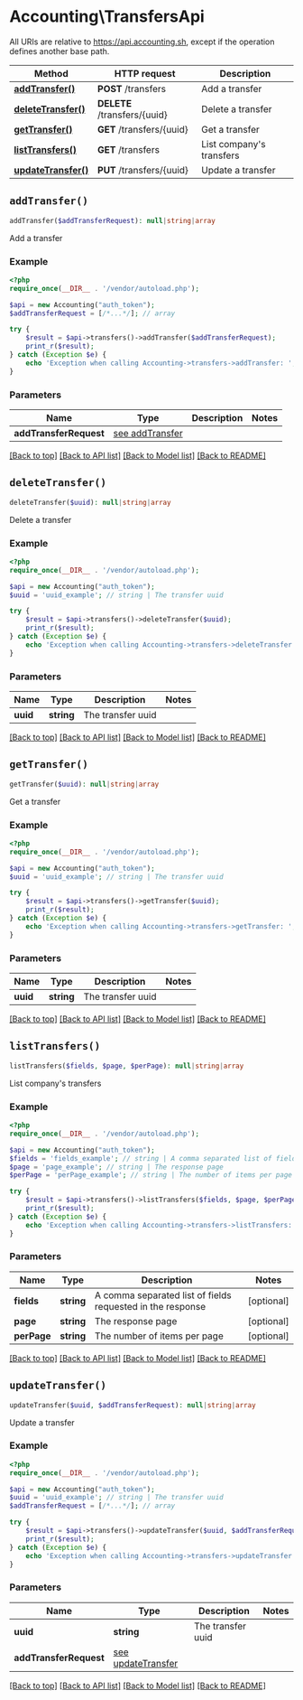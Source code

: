 # Accounting\TransfersApi

All URIs are relative to https://api.accounting.sh, except if the operation defines another base path.

| Method | HTTP request | Description |
| ------------- | ------------- | ------------- |
| [**addTransfer()**](TransfersApi.md#addTransfer) | **POST** /transfers | Add a transfer |
| [**deleteTransfer()**](TransfersApi.md#deleteTransfer) | **DELETE** /transfers/{uuid} | Delete a transfer |
| [**getTransfer()**](TransfersApi.md#getTransfer) | **GET** /transfers/{uuid} | Get a transfer |
| [**listTransfers()**](TransfersApi.md#listTransfers) | **GET** /transfers | List company&#39;s transfers |
| [**updateTransfer()**](TransfersApi.md#updateTransfer) | **PUT** /transfers/{uuid} | Update a transfer |


## `addTransfer()`

```php
addTransfer($addTransferRequest): null|string|array
```

Add a transfer

### Example

```php
<?php
require_once(__DIR__ . '/vendor/autoload.php');

$api = new Accounting("auth_token");
$addTransferRequest = [/*...*/]; // array

try {
    $result = $api->transfers()->addTransfer($addTransferRequest);
    print_r($result);
} catch (Exception $e) {
    echo 'Exception when calling Accounting->transfers->addTransfer: ', $e->getMessage(), PHP_EOL;
}

```

### Parameters

| Name | Type | Description  | Notes |
| ------------- | ------------- | ------------- | ------------- |
| **addTransferRequest** | [see addTransfer](https://api.accounting.sh/swagger.html#operation/addTransfer)|  | |

[[Back to top]](#) [[Back to API list]](../../README.md#endpoints)
[[Back to Model list]](../../README.md#models)
[[Back to README]](../../README.md)

## `deleteTransfer()`

```php
deleteTransfer($uuid): null|string|array
```

Delete a transfer

### Example

```php
<?php
require_once(__DIR__ . '/vendor/autoload.php');

$api = new Accounting("auth_token");
$uuid = 'uuid_example'; // string | The transfer uuid

try {
    $result = $api->transfers()->deleteTransfer($uuid);
    print_r($result);
} catch (Exception $e) {
    echo 'Exception when calling Accounting->transfers->deleteTransfer: ', $e->getMessage(), PHP_EOL;
}

```

### Parameters

| Name | Type | Description  | Notes |
| ------------- | ------------- | ------------- | ------------- |
| **uuid** | **string**| The transfer uuid | |

[[Back to top]](#) [[Back to API list]](../../README.md#endpoints)
[[Back to Model list]](../../README.md#models)
[[Back to README]](../../README.md)

## `getTransfer()`

```php
getTransfer($uuid): null|string|array
```

Get a transfer

### Example

```php
<?php
require_once(__DIR__ . '/vendor/autoload.php');

$api = new Accounting("auth_token");
$uuid = 'uuid_example'; // string | The transfer uuid

try {
    $result = $api->transfers()->getTransfer($uuid);
    print_r($result);
} catch (Exception $e) {
    echo 'Exception when calling Accounting->transfers->getTransfer: ', $e->getMessage(), PHP_EOL;
}

```

### Parameters

| Name | Type | Description  | Notes |
| ------------- | ------------- | ------------- | ------------- |
| **uuid** | **string**| The transfer uuid | |

[[Back to top]](#) [[Back to API list]](../../README.md#endpoints)
[[Back to Model list]](../../README.md#models)
[[Back to README]](../../README.md)

## `listTransfers()`

```php
listTransfers($fields, $page, $perPage): null|string|array
```

List company's transfers

### Example

```php
<?php
require_once(__DIR__ . '/vendor/autoload.php');

$api = new Accounting("auth_token");
$fields = 'fields_example'; // string | A comma separated list of fields requested in the response
$page = 'page_example'; // string | The response page
$perPage = 'perPage_example'; // string | The number of items per page

try {
    $result = $api->transfers()->listTransfers($fields, $page, $perPage);
    print_r($result);
} catch (Exception $e) {
    echo 'Exception when calling Accounting->transfers->listTransfers: ', $e->getMessage(), PHP_EOL;
}

```

### Parameters

| Name | Type | Description  | Notes |
| ------------- | ------------- | ------------- | ------------- |
| **fields** | **string**| A comma separated list of fields requested in the response | [optional] |
| **page** | **string**| The response page | [optional] |
| **perPage** | **string**| The number of items per page | [optional] |

[[Back to top]](#) [[Back to API list]](../../README.md#endpoints)
[[Back to Model list]](../../README.md#models)
[[Back to README]](../../README.md)

## `updateTransfer()`

```php
updateTransfer($uuid, $addTransferRequest): null|string|array
```

Update a transfer

### Example

```php
<?php
require_once(__DIR__ . '/vendor/autoload.php');

$api = new Accounting("auth_token");
$uuid = 'uuid_example'; // string | The transfer uuid
$addTransferRequest = [/*...*/]; // array

try {
    $result = $api->transfers()->updateTransfer($uuid, $addTransferRequest);
    print_r($result);
} catch (Exception $e) {
    echo 'Exception when calling Accounting->transfers->updateTransfer: ', $e->getMessage(), PHP_EOL;
}

```

### Parameters

| Name | Type | Description  | Notes |
| ------------- | ------------- | ------------- | ------------- |
| **uuid** | **string**| The transfer uuid | |
| **addTransferRequest** | [see updateTransfer](https://api.accounting.sh/swagger.html#operation/updateTransfer)|  | |

[[Back to top]](#) [[Back to API list]](../../README.md#endpoints)
[[Back to Model list]](../../README.md#models)
[[Back to README]](../../README.md)
